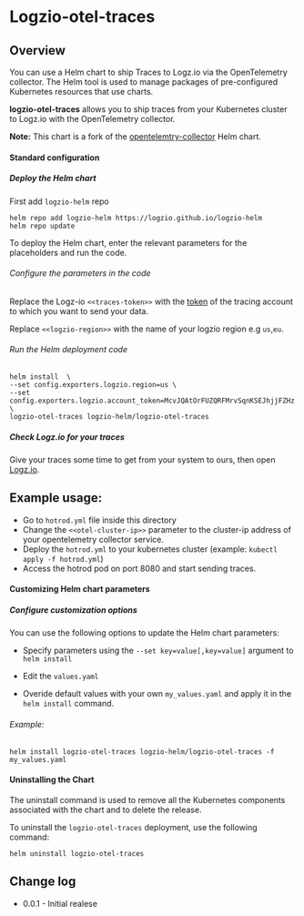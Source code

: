 
# Logzio-otel-traces

##  Overview

You can use a Helm chart to ship Traces to Logz.io via the OpenTelemetry collector.
The Helm tool is used to manage packages of pre-configured Kubernetes resources that use charts.

**logzio-otel-traces** allows you to ship traces from your Kubernetes cluster to Logz.io with the OpenTelemetry collector.

**Note:** This chart is a fork of the [opentelemtry-collector](https://github.com/open-telemetry/opentelemetry-helm-charts/tree/main/charts/opentelemetry-collector) Helm chart.

#### Standard configuration


##### Deploy the Helm chart
First add `logzio-helm` repo
```shell
helm repo add logzio-helm https://logzio.github.io/logzio-helm
helm repo update
```

To deploy the Helm chart, enter the relevant parameters for the placeholders and run the code. 

###### Configure the parameters in the code

Replace the Logz-io `<<traces-token>>` with the [token](https://app.logz.io/#/dashboard/settings/manage-tokens/data-shipping) of the tracing account to which you want to send your data.

Replace `<<logzio-region>>` with the name of your logzio region e.g `us`,`eu`.

###### Run the Helm deployment code

```
helm install  \
--set config.exporters.logzio.region=us \
--set config.exporters.logzio.account_token=McvJQAtOrFUZQRFMrvSqnKSEJhjjFZHz \
logzio-otel-traces logzio-helm/logzio-otel-traces
```

##### Check Logz.io for your traces

Give your traces some time to get from your system to ours, then open [Logz.io](https://app.logz.io/).

## Example usage:
* Go to `hotrod.yml` file inside this directory
* Change the `<<otel-cluster-ip>>` parameter to the cluster-ip address of your opentelemetry collector service.
* Deploy the `hotrod.yml` to your kubernetes cluster (example: `kubectl apply -f hotrod.yml`)
* Access the hotrod pod on port 8080 and start sending traces.

####  Customizing Helm chart parameters

##### Configure customization options

You can use the following options to update the Helm chart parameters: 

* Specify parameters using the `--set key=value[,key=value]` argument to `helm install`

* Edit the `values.yaml`

* Overide default values with your own `my_values.yaml` and apply it in the `helm install` command. 

###### Example:

```
helm install logzio-otel-traces logzio-helm/logzio-otel-traces -f my_values.yaml 
```
#### Uninstalling the Chart

The uninstall command is used to remove all the Kubernetes components associated with the chart and to delete the release.  

 To uninstall the `logzio-otel-traces` deployment, use the following command:

```shell
helm uninstall logzio-otel-traces
```
## Change log

* 0.0.1 - Initial realese
